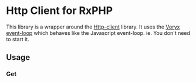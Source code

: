 # Http Client for RxPHP


This library is a wrapper around the [Http-client](https://github.com/reactphp/http-client) library.  It uses the [Voryx event-loop](https://github.com/voryx/event-loop) which behaves like the Javascript event-loop.  ie. You don't need to start it.


## Usage

### Get
```php
    

    
```